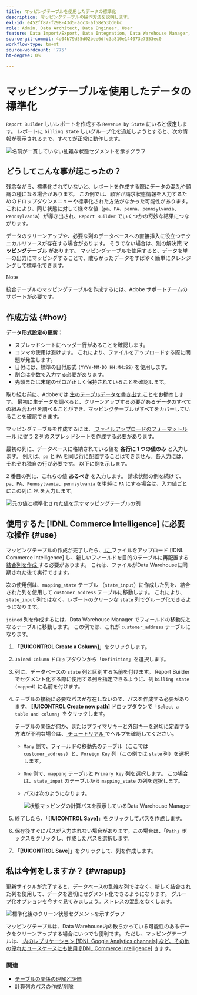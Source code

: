 ```yaml
---
title: マッピングテーブルを使用したデータの標準化
description: マッピングテーブルの操作方法を説明します。
exl-id: e452ff87-f298-43d5-acc3-af58e53bd0bc
role: Admin, Data Architect, Data Engineer, User
feature: Data Import/Export, Data Integration, Data Warehouse Manager, Commerce Tables
source-git-commit: 4d04b79d55d02bee6dfc3a810e144073e7353ec0
workflow-type: tm+mt
source-wordcount: '775'
ht-degree: 0%

---
```


# マッピングテーブルを使用したデータの標準化

`Report Builder` しいレポートを作成する `Revenue by State` にいると仮定します。 レポートに `billing state` しいグループ化を追加しようとすると、次の情報が表示されるまで、すべてが正常に動作します。

![ 名前が一貫していない乱雑な状態セグメントを示すグラフ ](../../assets/Messy_State_Segments.png)

## どうしてこんな事が起こったの？

残念ながら、標準化されていないと、レポートを作成する際にデータの混乱や頭痛の種になる場合があります。 この例では、顧客が請求状態情報を入力するためのドロップダウンメニューや標準化された方法がなかった可能性があります。 これにより、同じ状態に対して様々な値（`pa`、`PA`、`penna`、`pennsylvania`、`Pennsylvania`）が導き出され、`Report Builder` でいくつかの奇妙な結果につながります。

データのクリーンアップや、必要な列のデータベースへの直接挿入に役立つテクニカルリソースが存在する場合があります。 そうでない場合は、別の解決策 **マッピングテーブル** があります。 マッピングテーブルを使用すると、データを単一の出力にマッピングすることで、散らかったデータをすばやく簡単にクレンジングして標準化できます。

>[!NOTE]
>
>統合テーブルのマッピングテーブルを作成するには、Adobe サポートチームのサポートが必要です。

## 作成方法 {#how}

**データ形式設定の更新：**

* スプレッドシートにヘッダー行があることを確認します。
* コンマの使用は避けます。 これにより、ファイルをアップロードする際に問題が発生します。
* 日付には、標準の日付形式 `(YYYY-MM-DD HH:MM:SS)` を使用します。
* 割合は小数で入力する必要があります。
* 先頭または末尾のゼロが正しく保持されていることを確認します。

取り組む前に、Adobeでは [ 生のテーブルデータを書き出す ](../../tutorials/export-raw-data.md) ことをお勧めします。 最初に生データを調べると、クリーンアップする必要があるデータのすべての組み合わせを調べることができ、マッピングテーブルがすべてをカバーしていることを確認できます。

マッピングテーブルを作成するには、[ ファイルアップロードのフォーマットルール ](../../data-analyst/importing-data/connecting-data/using-file-uploader.md) に従う 2 列のスプレッドシートを作成する必要があります。

最初の列に、データベースに格納されている値を **各行に 1 つの値のみ** と入力します。 例えば、`pa` と `PA` を同じ行に配置することはできません。各入力には、それぞれ独自の行が必要です。 以下に例を示します。

2 番目の列に、これらの値 **あるべき** を入力します。 請求状態の例を続けて、`pa`、`PA`、`Pennsylvania`、`pennsylvania` を単純に `PA` にする場合は、入力値ごとにこの列に `PA` を入力します。

![ 元の値と標準化された値を示すマッピングテーブルの例 ](../../assets/Mapping_table_examples.jpg)

## 使用するた [!DNL Commerce Intelligence] に必要な操作 {#use}

マッピングテーブルの作成が完了したら、[ に ](../../data-analyst/importing-data/connecting-data/using-file-uploader.md) ファイルをアップロード [!DNL Commerce Intelligence] し、新しいフィールドを目的のテーブルに再配置する [ 結合列を作成 ](../../data-analyst/data-warehouse-mgr/calc-column-types.md) する必要があります。 これは、ファイルがData Warehouseに同期された後で実行できます。

次の使用例は、`mapping_state` テーブル （`state_input`）に作成した列を、結合された列を使用して `customer_address` テーブルに移動します。 これにより、`state_input` 列ではなく、レポートのクリーンな `state` 列でグループ化できるようになります。

`joined` 列を作成するには、Data Warehouse Manager でフィールドの移動先となるテーブルに移動します。 この例では、これが `customer_address` テーブルになります。

1. 「**[!UICONTROL Create a Column]**」をクリックします。
1. `Joined Column` ドロップダウンから「`Definition`」を選択します。
1. 列に、データベースの `state` 列と区別する名前を付けます。 Report Builder でセグメント化する際に使用する列を指定できるように、列 `billing state (mapped)` に名前を付けます。
1. テーブルの接続に必要なパスが存在しないので、パスを作成する必要があります。 **[!UICONTROL Create new path]** ドロップダウンで「`Select a table and column`」をクリックします。

   テーブルの関係が何か、またはプライマリキーと外部キーを適切に定義する方法が不明な場合は、[ チュートリアル ](../../data-analyst/data-warehouse-mgr/create-paths-calc-columns.md) でヘルプを確認してください。

   * `Many` 側で、フィールドの移動先のテーブル（ここでは `customer_address`）と、`Foreign Key` 列（この例では `state` 列）を選択します。
   * `One` 側で、`mapping` テーブルと `Primary key` 列を選択します。 この場合は、`state_input` のテーブルから `mapping_state` の列を選択します。
   * パスは次のようになります。

     ![ 状態マッピングの計算パスを表示しているData Warehouse Manager](../../assets/State_Mapping_Path.png)

1. 終了したら、「**[!UICONTROL Save]**」をクリックしてパスを作成します。
1. 保存後すぐにパスが入力されない場合があります。この場合は、「`Path`」ボックスをクリックし、作成したパスを選択します。
1. 「**[!UICONTROL Save]**」をクリックして、列を作成します。

## 私は今何をしますか？ {#wrapup}

更新サイクルが完了すると、データベースの乱雑な列ではなく、新しく結合された列を使用して、データを適切にセグメント化できるようになります。 グループ化オプションを今すぐ見てみましょう。ストレスの混乱をなくします。

![ 標準化後のクリーン状態セグメントを示すグラフ ](../../assets/Clean_State_Segments.png)

マッピングテーブルは、Data Warehouse内の散らかっている可能性のあるデータをクリーンアップする場合にいつでも便利です。 ただし、マッピングテーブルは、[ 内のレプリケーション  [!DNL Google Analytics channels]  など、その他の優れたユースケースにも使用  [!DNL Commerce Intelligence]](../data-warehouse-mgr/rep-google-analytics-channels.md) きます。

### 関連

* [テーブルの関係の理解と評価](../data-warehouse-mgr/table-relationships.md)
* [計算列のパスの作成/削除](../data-warehouse-mgr/create-paths-calc-columns.md)
